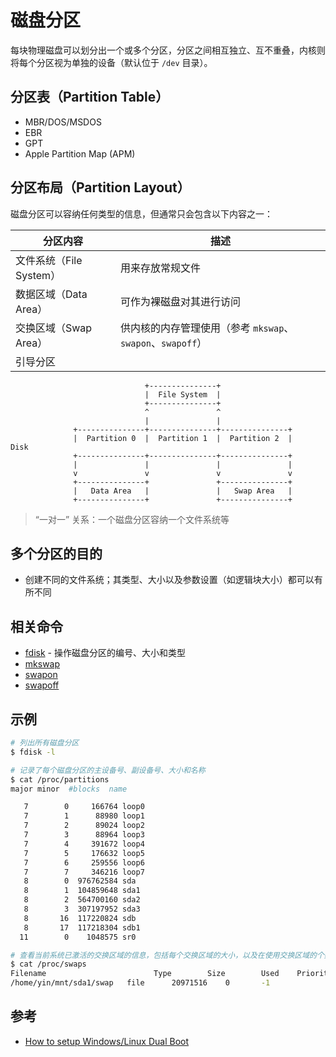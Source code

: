 # 磁盘分区

每块物理磁盘可以划分出一个或多个分区，分区之间相互独立、互不重叠，内核则将每个分区视为单独的设备（默认位于 `/dev` 目录）。

## 分区表（Partition Table）

* MBR/DOS/MSDOS
* EBR
* GPT
* Apple Partition Map (APM)

## 分区布局（Partition Layout）

磁盘分区可以容纳任何类型的信息，但通常只会包含以下内容之一：

| 分区内容                | 描述                                                       |
| ----------------------- | ---------------------------------------------------------- |
| 文件系统（File System） | 用来存放常规文件                                           |
| 数据区域（Data Area）   | 可作为裸磁盘对其进行访问                                   |
| 交换区域（Swap Area）   | 供内核的内存管理使用（参考 `mkswap`、`swapon`、`swapoff`） |
| 引导分区                |                                                            |

```graph
                              +---------------+
                              |  File System  |
                              +---------------+
                              ^               ^
                              |               |
              +---------------+---------------+---------------+
              |  Partition 0  |  Partition 1  |  Partition 2  |    Disk
              +---------------+---------------+---------------+
              |               |               |               |
              v               v               v               v
              +---------------+               +---------------+
              |   Data Area   |               |   Swap Area   |
              +---------------+               +---------------+
```

> “一对一” 关系：一个磁盘分区容纳一个文件系统等

## 多个分区的目的

* 创建不同的文件系统；其类型、大小以及参数设置（如逻辑块大小）都可以有所不同

## 相关命令

* [fdisk]() - 操作磁盘分区的编号、大小和类型
* [mkswap]()
* [swapon]()
* [swapoff]()

## 示例

```sh
# 列出所有磁盘分区
$ fdisk -l
```

```sh
# 记录了每个磁盘分区的主设备号、副设备号、大小和名称
$ cat /proc/partitions
major minor  #blocks  name

   7        0     166764 loop0
   7        1      88980 loop1
   7        2      89024 loop2
   7        3      88964 loop3
   7        4     391672 loop4
   7        5     176632 loop5
   7        6     259556 loop6
   7        7     346216 loop7
   8        0  976762584 sda
   8        1  104859648 sda1
   8        2  564700160 sda2
   8        3  307197952 sda3
   8       16  117220824 sdb
   8       17  117218304 sdb1
  11        0    1048575 sr0
```

```sh
# 查看当前系统已激活的交换区域的信息，包括每个交换区域的大小，以及在使用交换区域的个数
$ cat /proc/swaps
Filename			          	Type		Size	    Used	Priority
/home/yin/mnt/sda1/swap   file		20971516	0	    -1
```

## 参考

* [How to setup Windows/Linux Dual Boot](https://www.akadia.com/services/dual_boot.html)